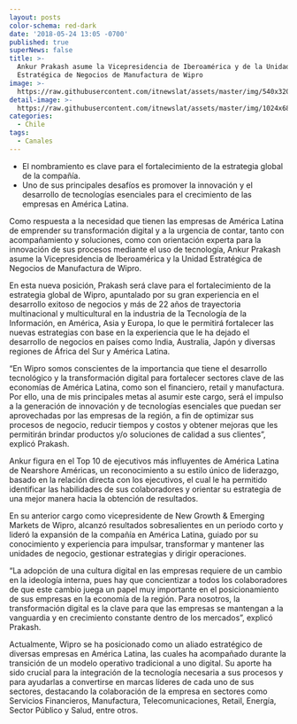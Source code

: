 ```yaml
---
layout: posts
color-schema: red-dark
date: '2018-05-24 13:05 -0700'
published: true
superNews: false
title: >-
  Ankur Prakash asume la Vicepresidencia de Iberoamérica y de la Unidad
  Estratégica de Negocios de Manufactura de Wipro
image: >-
  https://raw.githubusercontent.com/itnewslat/assets/master/img/540x320/Ankur-p.jpg
detail-image: >-
  https://raw.githubusercontent.com/itnewslat/assets/master/img/1024x680/Ankur-g.jpg
categories:
  - Chile
tags:
  - Canales
---
```

- El nombramiento es clave para el fortalecimiento de la estrategia global de la compañía. 
- Uno de sus principales desafíos es promover la innovación y el desarrollo de tecnologías esenciales para el crecimiento de las empresas en América Latina.

Como respuesta a la necesidad que tienen las empresas de América Latina de emprender su transformación digital y a la urgencia de contar, tanto con acompañamiento y soluciones, como con orientación experta para la innovación de sus procesos mediante el uso de tecnología, Ankur Prakash asume la Vicepresidencia de Iberoamérica y la Unidad Estratégica de Negocios de Manufactura de Wipro.

En esta nueva posición, Prakash será clave para el fortalecimiento de la estrategia global de Wipro, apuntalado por su gran experiencia en el desarrollo exitoso de negocios y más de 22 años de trayectoria multinacional y multicultural en la industria de la Tecnología de la Información, en América, Asia y Europa, lo que le permitirá fortalecer las nuevas estrategias con base en la experiencia que le ha dejado el desarrollo de negocios en países como India, Australia, Japón y diversas regiones de África del Sur y América Latina. 

“En Wipro somos conscientes de la importancia que tiene el desarrollo tecnológico y la transformación digital para fortalecer sectores clave de las economías de América Latina, como son el financiero, retail y manufactura. Por ello, una de mis principales metas al asumir este cargo, será el impulso a la generación de innovación y de tecnologías esenciales que puedan ser aprovechadas por las empresas de la región, a fin de optimizar sus procesos de negocio, reducir tiempos y costos y obtener mejoras que les permitirán brindar productos y/o soluciones de calidad a sus clientes”, explicó Prakash.

Ankur figura en el Top 10 de ejecutivos más influyentes de América Latina de Nearshore Américas, un reconocimiento a su estilo único de liderazgo, basado en la relación directa con los ejecutivos, el cual le ha permitido identificar las habilidades de sus colaboradores y orientar su estrategia de una mejor manera hacia la obtención de resultados. 

En su anterior cargo como vicepresidente de New Growth & Emerging Markets de Wipro, alcanzó resultados sobresalientes en un periodo corto y lideró la expansión de la compañía en América Latina, guiado por su conocimiento y experiencia para impulsar, transformar y mantener las unidades de negocio, gestionar estrategias y dirigir operaciones.

“La adopción de una cultura digital en las empresas requiere de un cambio en la ideología interna, pues hay que concientizar a todos los colaboradores de que este cambio juega un papel muy importante en el posicionamiento de sus empresas en la economía de la región. Para nosotros, la transformación digital es la clave para que las empresas se mantengan a la vanguardia y en crecimiento constante dentro de los mercados”, explicó Prakash.

Actualmente, Wipro se ha posicionado como un aliado estratégico de diversas empresas en América Latina, las cuales ha acompañado durante la transición de un modelo operativo tradicional a uno digital. Su aporte ha sido crucial para la integración de la tecnología necesaria a sus procesos y para ayudarlas a convertirse en marcas líderes de cada uno de sus sectores, destacando la colaboración de la empresa en sectores como Servicios Financieros, Manufactura, Telecomunicaciones, Retail, Energía, Sector Público y Salud, entre otros. 
